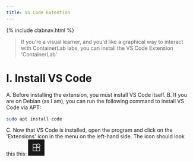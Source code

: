 ```yaml
---
title: VS Code Extention
---
```

{% include clabnav.html %}
> If you're a visual learner, and you'd like a graphical way to interact with ContainerLab labs, you can install the VS Code Extension 'ContainerLab'

# I. Install VS Code
  A. Before installing the extension, you must install VS Code itself.
  B. If you are on Debian (as I am), you can run the following command to install VS Code via APT:
  ```bash
  sudo apt install code
  ```
  C. Now that VS Code is installed, open the program and click on the 'Extensions' icon in the menu on the left-hand side. The icon should look this this: ![VS Code Extension icon](/images/vsCodeExt.png)

